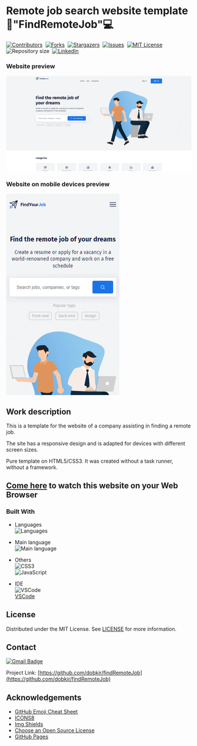 # Remote job search website template :iphone:"FindRemoteJob":computer:

[![Contributors][contributors-shield]][contributors-url]&nbsp;
[![Forks][forks-shield]][forks-url]&nbsp;
[![Stargazers][stars-shield]][stars-url]&nbsp;
[![Issues][issues-shield]][issues-url]&nbsp;
[![MIT License][license-shield]][license-url]&nbsp;
![Repository size][repo-size-shield]&nbsp;
[![LinkedIn][linkedin-shield]][linkedin-url]

### Website preview
![Website trailer][product-screenshot-main_page]
### Website on mobile devices preview
![Website on mobile devices trailer][product-screenshot-mobile_devices]

<!-- WORK DESCRIPTION -->
## Work description

This is a template for the website of a company assisting in finding a remote job.

The site has a responsive design and is adapted for devices with different screen sizes.

Pure template on HTML5/CSS3. It was created without a task runner, without a framework.

<!-- LINK TO WEBSITE -->
## [Come here](https://dobkir.github.io/findRemoteJob/) to watch this website on your Web Browser

<!-- TOOLS -->
### Built With

- Languages<br>
![Languages][languages-shield]

- Main language<br>
![Main language][main-language-shield]

- Others<br>
![CSS3](https://img.shields.io/badge/CSS3-28.4%25-563d7c?logo=CSS3&logoColor=563d7c&style=for-the-badge)<br>
![JavaScript](https://img.shields.io/badge/JavaScript-1.8%25-f1e05a?logo=JavaScript&logoColor=f1e05a&style=for-the-badge)

- IDE<br>
![VSCode](https://img.icons8.com/color/48/000000/visual-studio-code-2019.png)<br>
 [VSCode](https://code.visualstudio.com/)

<!-- LICENSE -->
## License

Distributed under the MIT License. See [LICENSE](LICENSE.txt) for more information.

<!-- CONTACT -->
## Contact

[![Gmail Badge](https://img.shields.io/badge/Gmail-d14836?style=for-the-badge&logo=Gmail&logoColor=white&link=mailto:p.kirillov2020@gmail.com)](mailto:p.kirillov2020@gmail.com)

Project Link: [https://github.com/dobkir/findRemoteJob](https://github.com/dobkir/findRemoteJob)

<!-- ACKNOWLEDGEMENTS -->
## Acknowledgements
- [GitHub Emoji Cheat Sheet](https://www.webpagefx.com/tools/emoji-cheat-sheet)
- [ICONS8](https://icons8.com/)
- [Img Shields](https://shields.io)
- [Choose an Open Source License](https://choosealicense.com)
- [GitHub Pages](https://pages.github.com)

<!-- MARKDOWN LINKS & IMAGES -->
<!-- https://www.markdownguide.org/basic-syntax/#reference-style-links -->
[contributors-shield]: https://img.shields.io/github/contributors/dobkir/findRemoteJob.svg?style=for-the-badge
[contributors-url]: https://github.com/dobkir/findRemoteJob/graphs/contributors
[forks-shield]: https://img.shields.io/github/forks/dobkir/findRemoteJob.svg?style=for-the-badge
[forks-url]: https://github.com/dobkir/findRemoteJob/network/members
[stars-shield]: https://img.shields.io/github/stars/dobkir/findRemoteJob.svg?style=for-the-badge
[stars-url]: https://github.com/dobkir/findRemoteJob/stargazers
[issues-shield]: https://img.shields.io/github/issues/dobkir/findRemoteJob.svg?style=for-the-badge
[issues-url]: https://github.com/dobkir/findRemoteJob/issues
[license-shield]: https://img.shields.io/github/license/dobkir/findRemoteJob.svg?style=for-the-badge
[license-url]: https://github.com/dobkir/findRemoteJob/blob/master/LICENSE.txt
[linkedin-shield]: https://img.shields.io/badge/-LinkedIn-black.svg?style=for-the-badge&logo=linkedin&colorB=555
[linkedin-url]: https://www.linkedin.com/in/pavel-kirillov-dobkir
[repo-size-shield]: https://img.shields.io/github/repo-size/dobkir/findRemoteJob.svg?style=for-the-badge
[languages-shield]: https://img.shields.io/github/languages/count/dobkir/findRemoteJob.svg?style=for-the-badge
[main-language-shield]: https://img.shields.io/github/languages/top/dobkir/findRemoteJob.svg?style=for-the-badge&color=e34c26
[product-screenshot-main_page]: https://github.com/dobkir/trailers/blob/master/find_remote_job/find_remote_job_trailer.gif
[product-screenshot-mobile_devices]: https://github.com/dobkir/trailers/blob/master/find_remote_job/find_remote_job_mobile_trailer.gif

<!-- Pages -->

